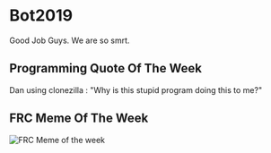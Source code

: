 # Bot2019

Good Job Guys. We are so smrt.

## Programming Quote Of The Week

Dan using clonezilla : "Why is this stupid program doing this to me?"

## FRC Meme Of The Week
![FRC Meme of the week](https://preview.redd.it/vb90d6g7vu921.jpg?width=500&auto=webp&s=cb0cd69977a6057c2e961c671db614f6ad73d9f0)
<!--
![FRC Meme of the week](https://i.redd.it/k4amry66pv921.jpg)
https://www.youtube.com/watch?v=M2IZ8uBI0rA&feature=youtu.be
-->

